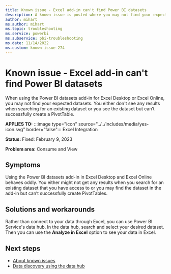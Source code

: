 ```yaml
---
title: Known issue - Excel add-in can't find Power BI datasets
description: A known issue is posted where you may not find your expected datasets hen using the Power BI datasets add-in for Excel Desktop or Excel Online
author: mihart
ms.author: mihart
ms.topic: troubleshooting  
ms.service: powerbi
ms.subservice: pbi-troubleshooting
ms.date: 11/14/2022
ms.custom: known-issue-274
---
```


# Known issue - Excel add-in can't find Power BI datasets

When using the Power BI datasets add-in for Excel Desktop or Excel Online, you may not find your expected datasets. You either don't see any results when searching for an existing dataset or you see the dataset but can’t successfully create a PivotTable.

**APPLIES TO:** :::image type="icon" source="../../includes/media/yes-icon.svg" border="false"::: Excel Integration

**Status:** Fixed: February 9, 2023

**Problem area:** Consume and View

## Symptoms

Using the Power BI datasets add-in in Excel Desktop and Excel Online behaves oddly. You either might not get any results when you search for an existing dataset that you have access to or you may find the dataset in the add-in but can’t successfully create PivotTables.

## Solutions and workarounds

Rather than connect to your data through Excel, you can use Power BI Service's data hub.  In the data hub, search and select your desired dataset.  Then you can use the **Analyze in Excel** option to see your data in Excel.

## Next steps

- [About known issues](/power-bi/troubleshoot/known-issues/power-bi-known-issues)
- [Data discovery using the data hub](/power-bi/connect-data/service-data-hub?tabs=datasets)
